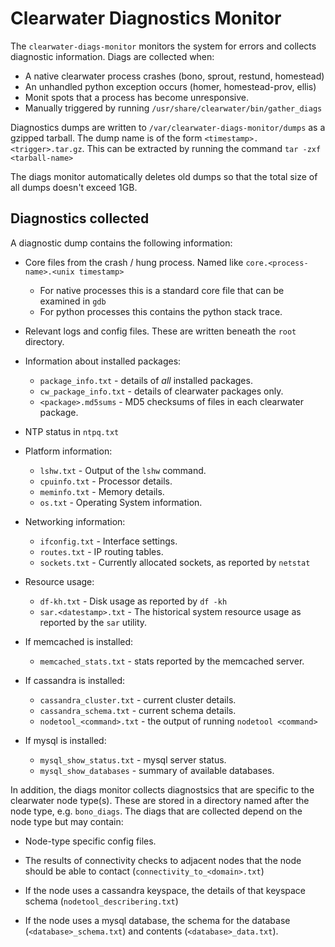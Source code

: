 Clearwater Diagnostics Monitor
==============================

The `clearwater-diags-monitor` monitors the system for errors and collects diagnostic information.  Diags are collected when:

* A native clearwater process crashes (bono, sprout, restund, homestead)
* An unhandled python exception occurs (homer, homestead-prov, ellis)
* Monit spots that a process has become unresponsive.
* Manually triggered by running `/usr/share/clearwater/bin/gather_diags`

Diagnostics dumps are written to `/var/clearwater-diags-monitor/dumps` as a gzipped tarball. The dump name is of the form `<timestamp>.<trigger>.tar.gz`. This can be extracted by running the command `tar -zxf <tarball-name>`

The diags monitor automatically deletes old dumps so that the total size of all dumps doesn't exceed 1GB.

Diagnostics collected
---------------------

A diagnostic dump contains the following information:

* Core files from the crash / hung process. Named like `core.<process-name>.<unix timestamp>`

  * For native processes this is a standard core file that can be examined in `gdb`
  * For python processes this contains the python stack trace.

* Relevant logs and config files.  These are written beneath the `root` directory.

* Information about installed packages:

  * `package_info.txt` - details of *all* installed packages.
  * `cw_package_info.txt` - details of clearwater packages only.
  * `<package>.md5sums` - MD5 checksums of files in each clearwater package.

* NTP status in `ntpq.txt`

* Platform information:

  * `lshw.txt` - Output of the `lshw` command.
  * `cpuinfo.txt` - Processor details.
  * `meminfo.txt` - Memory details.
  * `os.txt` - Operating System information.

* Networking information:

  * `ifconfig.txt` - Interface settings.
  * `routes.txt` - IP routing tables.
  * `sockets.txt` - Currently allocated sockets, as reported by `netstat`

* Resource usage:

  * `df-kh.txt` - Disk usage as reported by `df -kh`
  * `sar.<datestamp>.txt` - The historical system resource usage as reported by the `sar` utility.

* If memcached is installed:

  * `memcached_stats.txt` - stats reported by the memcached server.

* If cassandra is installed:

  * `cassandra_cluster.txt` - current cluster details.
  * `cassandra_schema.txt` - current schema details.
  * `nodetool_<command>.txt` - the output of running `nodetool <command>`

* If mysql is installed:

  * `mysql_show_status.txt` - mysql server status.
  * `mysql_show_databases` - summary of available databases.

In addition, the diags monitor collects diagnostsics that are specific to the clearwater node type(s).  These are stored in a directory named after the node type, e.g. `bono_diags`.  The diags that are collected depend on the node type but may contain:

* Node-type specific config files.

* The results of connectivity checks to adjacent nodes that the node should be able to contact (`connectivity_to_<domain>.txt`)

* If the node uses a cassandra keyspace, the details of that keyspace schema (`nodetool_describering.txt`)

* If the node uses a mysql database, the schema for the database (`<database>_schema.txt`) and contents (`<database>_data.txt`).
